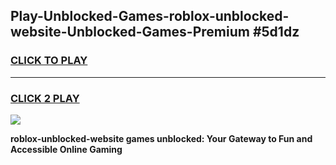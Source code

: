 
## Play-Unblocked-Games-roblox-unblocked-website-Unblocked-Games-Premium #5d1dz
<h3>
<a href="https://premium.freeplayer.one?title=roblox-unblocked-website&ref=12M">CLICK TO PLAY</a></h3>
<hr>

<h3>
<a href="https://premium.freeplayer.one?title=roblox-unblocked-website&ref=12M">CLICK 2 PLAY</a>
  
</h3>

<a href="https://premium.freeplayer.one?title=roblox-unblocked-website&ref=12M"><img src="https://clearcache.store/games.png"></a>


**roblox-unblocked-website games unblocked: Your Gateway to Fun and Accessible Online Gaming**
